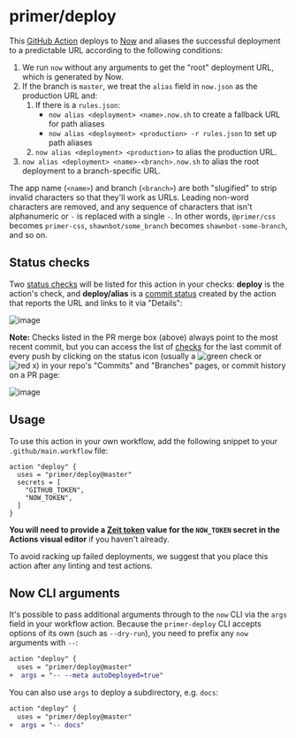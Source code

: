 # primer/deploy

This [GitHub Action][github actions] deploys to [Now] and aliases the successful deployment to a predictable URL according to the following conditions:

1. We run `now` without any arguments to get the "root" deployment URL, which is generated by Now.
1. If the branch is `master`, we treat the `alias` field in `now.json` as the production URL and:
    1. If there is a `rules.json`:
        * `now alias <deployment> <name>.now.sh` to create a fallback URL for path aliases
        * `now alias <deployment> <production> -r rules.json` to set up path aliases
    1. `now alias <deployment> <production>` to alias the production URL.
1. `now alias <deployment> <name>-<branch>.now.sh` to alias the root deployment to a branch-specific URL.

The app name (`<name>`) and branch (`<branch>`) are both "slugified" to strip invalid characters so that they'll work as URLs. Leading non-word characters are removed, and any sequence of characters that isn't alphanumeric or `-` is replaced with a single `-`. In other words, `@primer/css` becomes `primer-css`, `shawnbot/some_branch` becomes `shawnbot-some-branch`, and so on.

## Status checks
Two [status checks] will be listed for this action in your checks: **deploy** is the action's check, and **deploy/alias** is a [commit status] created by the action that reports the URL and links to it via "Details":

![image](https://user-images.githubusercontent.com/113896/52000881-f8c45980-2472-11e9-8d04-00264094437b.png)

**Note:** Checks listed in the PR merge box (above) always point to the most recent commit, but you can access the list of [checks][status checks] for the last commit of every push by clicking on the status icon (usually a ![green check](https://user-images.githubusercontent.com/113896/52001573-99674900-2474-11e9-82ab-6414e3f004cf.png) or ![red x](https://user-images.githubusercontent.com/113896/52001543-88b6d300-2474-11e9-84ca-82ff51828ea9.png)) in your repo's "Commits" and "Branches" pages, or commit history on a PR page:

![image](https://user-images.githubusercontent.com/113896/52001489-64f38d00-2474-11e9-92ea-827e466eb948.png)

## Usage
To use this action in your own workflow, add the following snippet to your `.github/main.workflow` file:

```hcl
action "deploy" {
  uses = "primer/deploy@master"
  secrets = [
    "GITHUB_TOKEN",
    "NOW_TOKEN",
  ]
}
```

**You will need to provide a [Zeit token](https://zeit.co/account/tokens) value for the `NOW_TOKEN` secret in the Actions visual editor** if you haven't already.

To avoid racking up failed deployments, we suggest that you place this action after any linting and test actions.

## Now CLI arguments
It's possible to pass additional arguments through to the `now` CLI via the `args` field in your workflow action. Because the `primer-deploy` CLI accepts options of its own (such as `--dry-run`), you need to prefix any `now` arguments with `--`:

```diff
action "deploy" {
  uses = "primer/deploy@master"
+  args = "-- --meta autoDeployed=true"
```

You can also use `args` to deploy a subdirectory, e.g. `docs`:

```diff
action "deploy" {
  uses = "primer/deploy@master"
+  args = "-- docs"
```


[now]: https://zeit.co/now
[github actions]: https://github.com/features/actions
[commit status]: https://developer.github.com/v3/repos/statuses/
[status checks]: https://help.github.com/articles/about-status-checks/

